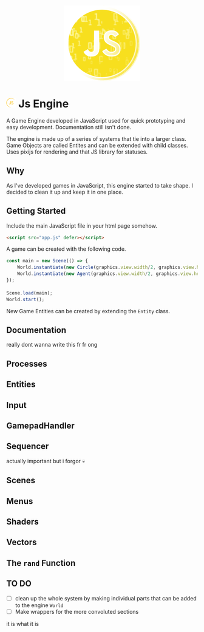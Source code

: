<p style="text-align:center" align="center">
    <img src="src/js.png"  width="200">
</p>

# <img src="src/js-simple.png"  width="25"> Js Engine
A Game Engine developed in JavaScript used for quick prototyping and easy development. Documentation still isn't done.

The engine is made up of a series of systems that tie into a larger class. Game Objects are called Entites and can be extended with child classes.
Uses pixijs for rendering and that JS library for statuses.

## Why
As I've developed games in JavaScript, this engine started to take shape. I decided to clean it up and keep it in one place.

## Getting Started

Include the main JavaScript file in your html page somehow.
```html
<script src="app.js" defer></script>
```

A game can be created with the following code.
```js
const main = new Scene(() => {
    World.instantiate(new Circle(graphics.view.width/2, graphics.view.height/2));
    World.instantiate(new Agent(graphics.view.width/2, graphics.view.height/2));
});

Scene.load(main);
World.start();
```

New Game Entities can be created by extending the `Entity` class.

## Documentation
really dont wanna write this fr fr ong

## Processes

## Entities

## Input

## GamepadHandler

## Sequencer

actually important but i forgor 💀

## Scenes

## Menus

## Shaders

## Vectors

## The `rand` Function

## TO DO
 - [ ] clean up the whole system by making individual parts that can be added to the engine `World`
 - [ ] Make wrappers for the more convoluted sections

it is what it is
